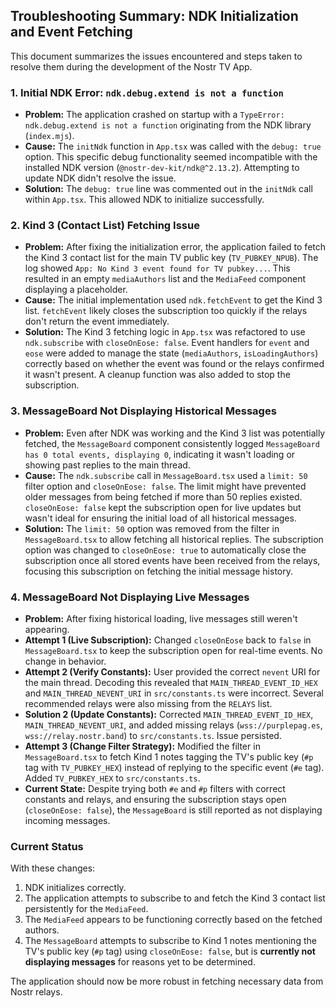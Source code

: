 ## Troubleshooting Summary: NDK Initialization and Event Fetching

This document summarizes the issues encountered and steps taken to resolve them during the development of the Nostr TV App.

### 1. Initial NDK Error: `ndk.debug.extend is not a function`

*   **Problem:** The application crashed on startup with a `TypeError: ndk.debug.extend is not a function` originating from the NDK library (`index.mjs`).
*   **Cause:** The `initNdk` function in `App.tsx` was called with the `debug: true` option. This specific debug functionality seemed incompatible with the installed NDK version (`@nostr-dev-kit/ndk@^2.13.2`). Attempting to update NDK didn't resolve the issue.
*   **Solution:** The `debug: true` line was commented out in the `initNdk` call within `App.tsx`. This allowed NDK to initialize successfully.

### 2. Kind 3 (Contact List) Fetching Issue

*   **Problem:** After fixing the initialization error, the application failed to fetch the Kind 3 contact list for the main TV public key (`TV_PUBKEY_NPUB`). The log showed `App: No Kind 3 event found for TV pubkey...`. This resulted in an empty `mediaAuthors` list and the `MediaFeed` component displaying a placeholder.
*   **Cause:** The initial implementation used `ndk.fetchEvent` to get the Kind 3 list. `fetchEvent` likely closes the subscription too quickly if the relays don't return the event immediately.
*   **Solution:** The Kind 3 fetching logic in `App.tsx` was refactored to use `ndk.subscribe` with `closeOnEose: false`. Event handlers for `event` and `eose` were added to manage the state (`mediaAuthors`, `isLoadingAuthors`) correctly based on whether the event was found or the relays confirmed it wasn't present. A cleanup function was also added to stop the subscription.

### 3. MessageBoard Not Displaying Historical Messages

*   **Problem:** Even after NDK was working and the Kind 3 list was potentially fetched, the `MessageBoard` component consistently logged `MessageBoard has 0 total events, displaying 0`, indicating it wasn't loading or showing past replies to the main thread.
*   **Cause:** The `ndk.subscribe` call in `MessageBoard.tsx` used a `limit: 50` filter option and `closeOnEose: false`. The limit might have prevented older messages from being fetched if more than 50 replies existed. `closeOnEose: false` kept the subscription open for live updates but wasn't ideal for ensuring the initial load of all historical messages.
*   **Solution:** The `limit: 50` option was removed from the filter in `MessageBoard.tsx` to allow fetching all historical replies. The subscription option was changed to `closeOnEose: true` to automatically close the subscription once all stored events have been received from the relays, focusing this subscription on fetching the initial message history.

### 4. MessageBoard Not Displaying Live Messages

*   **Problem:** After fixing historical loading, live messages still weren't appearing.
*   **Attempt 1 (Live Subscription):** Changed `closeOnEose` back to `false` in `MessageBoard.tsx` to keep the subscription open for real-time events. No change in behavior.
*   **Attempt 2 (Verify Constants):** User provided the correct `nevent` URI for the main thread. Decoding this revealed that `MAIN_THREAD_EVENT_ID_HEX` and `MAIN_THREAD_NEVENT_URI` in `src/constants.ts` were incorrect. Several recommended relays were also missing from the `RELAYS` list.
*   **Solution 2 (Update Constants):** Corrected `MAIN_THREAD_EVENT_ID_HEX`, `MAIN_THREAD_NEVENT_URI`, and added missing relays (`wss://purplepag.es`, `wss://relay.nostr.band`) to `src/constants.ts`. Issue persisted.
*   **Attempt 3 (Change Filter Strategy):** Modified the filter in `MessageBoard.tsx` to fetch Kind 1 notes tagging the TV's public key (`#p` tag with `TV_PUBKEY_HEX`) instead of replying to the specific event (`#e` tag). Added `TV_PUBKEY_HEX` to `src/constants.ts`.
*   **Current State:** Despite trying both `#e` and `#p` filters with correct constants and relays, and ensuring the subscription stays open (`closeOnEose: false`), the `MessageBoard` is still reported as not displaying incoming messages.

### Current Status

With these changes:
1.  NDK initializes correctly.
2.  The application attempts to subscribe to and fetch the Kind 3 contact list persistently for the `MediaFeed`.
3.  The `MediaFeed` appears to be functioning correctly based on the fetched authors.
4.  The `MessageBoard` attempts to subscribe to Kind 1 notes mentioning the TV's public key (`#p` tag) using `closeOnEose: false`, but is **currently not displaying messages** for reasons yet to be determined.

The application should now be more robust in fetching necessary data from Nostr relays. 
